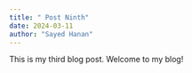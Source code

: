 ```yaml
---
title: " Post Ninth"
date: 2024-03-11
author: "Sayed Hanan"
---
```


This is my third blog post. Welcome to my blog!
